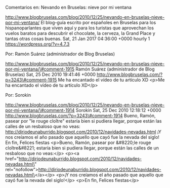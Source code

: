 Comentarios en: Nevando en Bruselas: nieve por mi ventana

http://www.blogbruselas.com/blog/2010/12/25/nevando-en-bruselas-nieve-por-mi-ventana/
El blog-guía escrito por españoles en Bruselas para los hispanoparlantes
que viven aquí y para los turistas que aprovechan los vuelos baratos
para descubrir el chocolate, la cerveza, la Grand Place y tantas otras
cosas buenas. Sat, 21 Jan 2017 04:36:00 +0000 hourly 1
https://wordpress.org/?v=4.7.3

Por: Ramón Suárez (administrador de Blog Bruselas)

http://www.blogbruselas.com/blog/2010/12/25/nevando-en-bruselas-nieve-por-mi-ventana/\#comment-1915
Ramón Suárez (administrador de Blog Bruselas) Sat, 25 Dec 2010 19:41:46
+0000 http://www.blogbruselas.com/?p=3243\#comment-1915 Me ha encantado
el vídeo de tu artículo XD \<p\>Me ha encantado el vídeo de tu artículo
XD\</p\>

Por: Sorokin

http://www.blogbruselas.com/blog/2010/12/25/nevando-en-bruselas-nieve-por-mi-ventana/\#comment-1914
Sorokin Sat, 25 Dec 2010 12:18:12 +0000
http://www.blogbruselas.com/?p=3243\#comment-1914 Bueno, Ramón, pasear
por &quot;le rouge cloître&quot; estaría bien si pudiera llegar, porque
están las calles de un resbaloso que no veas:
http://diriodeunaburrido.blogspot.com/2010/12/navidades-nevadas.html ¡Y
nos creíamos el año pasado que aquello que cayó fue la nevada del siglo!
En fin, Felices fiestas \<p\>Bueno, Ramón, pasear por &\#8220;le rouge
cloître&\#8221; estaría bien si pudiera llegar, porque están las calles
de un resbaloso que no veas:\</p\> \<p\>\<a
href=\"http://diriodeunaburrido.blogspot.com/2010/12/navidades-nevadas.html\"
rel=\"nofollow\"\>http://diriodeunaburrido.blogspot.com/2010/12/navidades-nevadas.html\</a\>\</p\>
\<p\>¡Y nos creíamos el año pasado que aquello que cayó fue la nevada
del siglo!\</p\> \<p\>En fin, Felices fiestas\</p\>
